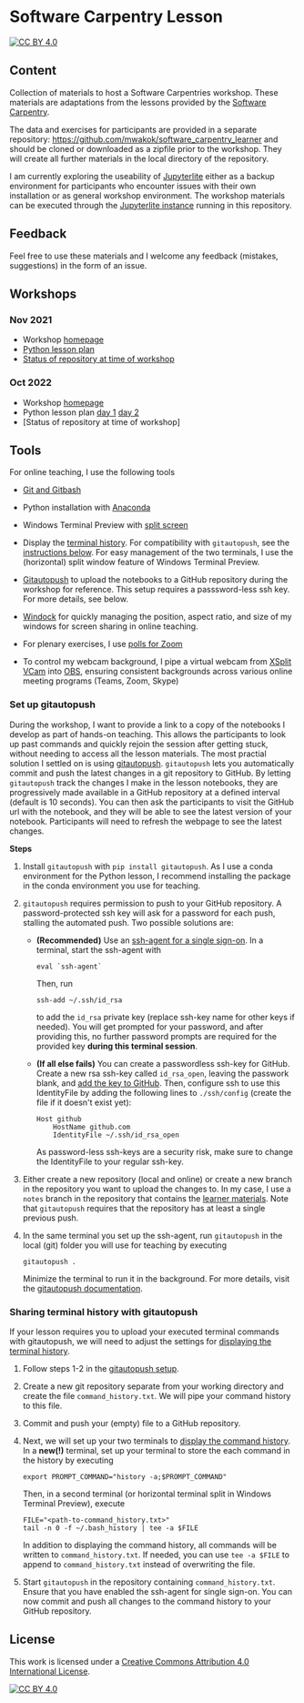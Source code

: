 # Software Carpentry Lesson

[![CC BY 4.0][cc-by-shield]][cc-by]

## Content
Collection of materials to host a Software Carpentries workshop. These materials are adaptations from the lessons provided by the [Software Carpentry](https://software-carpentry.org/lessons/).

The data and exercises for participants are provided in a separate repository: https://github.com/mwakok/software_carpentry_learner and should be cloned or downloaded as a zipfile prior to the workshop. They will create all further materials in the local directory of the repository.

I am currently exploring the useability of [Jupyterlite](https://jupyterlite.readthedocs.io/en/latest/) either as a backup environment for participants who encounter issues with their own installation or as general workshop environment. The workshop materials can be executed through the [Jupyterlite instance](https://mwakok.github.io/software_carpentries/lab/index.html) running in this repository.

## Feedback
Feel free to use these materials and I welcome any feedback (mistakes, suggestions) in the form of an issue.

## Workshops

### Nov 2021 

- Workshop [homepage](https://4turesearchdata-carpentries.github.io/2021-11-15-tudelft-online/)
- [Python lesson plan](/lesson_plans/2021_11_15_Python.md)
- [Status of repository at time of workshop](https://github.com/mwakok/software_carpentries/tree/0.0.1)

### Oct 2022

- Workshop [homepage](https://4turesearchdata-carpentries.github.io/2022-10-17-tudelft-online/)
- Python lesson plan [day 1](/lesson_plans/2022_10_17_Python1.md) [day 2](/lesson_plans/2022_10_18_Python2.md)
- [Status of repository at time of workshop]

## Tools
For online teaching, I use the following tools

- [Git and Gitbash](https://gitforwindows.org/)

- Python installation with [Anaconda](https://www.anaconda.com/products/distribution#download-section)

- Windows Terminal Preview with [split screen](https://endjin.com/blog/2020/05/5-tips-for-an-awesome-windows-terminal-experience) 

- Display the [terminal history](https://github.com/4TUResearchData-Carpentries/documentation/blob/master/command-history.md). For compatibility with `gitautopush`, see the [instructions below](#sharing-terminal-history-with-gitautopush). For easy management of the two terminals, I use the (horizontal) split window feature of Windows Terminal Preview.

- [Gitautopush](https://pypi.org/project/gitautopush/) to upload the notebooks to a GitHub repository during the workshop for reference. This setup requires a passsword-less ssh key. For more details, see below.

- [Windock](https://www.ivanyu.ca/windock) for quickly managing the position, aspect ratio, and size of my windows for screen sharing in online teaching. 

- For plenary exercises, I use [polls for Zoom](https://www.howtogeek.com/674907/how-to-create-polls-in-zoom-meetings/)

- To control my webcam background, I pipe a virtual webcam from [XSplit VCam](https://www.xsplit.com/vcam) into [OBS](https://obsproject.com/), ensuring consistent backgrounds across various online meeting programs (Teams, Zoom, Skype) 

### Set up gitautopush
During the workshop, I want to provide a link to a copy of the notebooks I develop as part of hands-on teaching. This allows the participants to look up past commands and quickly rejoin the session after getting stuck, without needing to access all the lesson materials. The most practial solution I settled on is using [gitautopush](https://pypi.org/project/gitautopush/). `gitautopush` lets you automatically commit and push the latest changes in a git repository to GitHub. By letting `gitautopush` track the changes I make in the lesson notebooks, they are progressively made available in a GitHub repository at a defined interval (default is 10 seconds). You can then ask the participants to visit the GitHub url with the notebook, and they will be able to see the latest version of your notebook. Participants will need to refresh the webpage to see the latest changes.

**Steps**
1. Install `gitautopush` with `pip install gitautopush`. As I use a conda environment for the Python lesson, I recommend installing the package in the conda environment you use for teaching.

2. `gitautopush` requires permission to push to your GitHub repository. A password-protected ssh key will ask for a password for each push, stalling the automated push. Two possible solutions are:

    - **(Recommended)** Use an [ssh-agent for a single sign-on](https://www.ssh.com/academy/ssh/agent). In a terminal, start the ssh-agent with

        ```
        eval `ssh-agent` 
        ``` 

        Then, run 
        
        ```
        ssh-add ~/.ssh/id_rsa
        ``` 

        to add the `id_rsa` private key (replace ssh-key name for other keys if needed). You will get prompted for your password, and after providing this, no further password prompts are required for the provided key **during this terminal session**.

    - **(If all else fails)** You can create a passwordless ssh-key for GitHub. Create a new rsa ssh-key called `id_rsa_open`, leaving the passwork blank, and [add the key to GitHub](https://docs.github.com/en/authentication/connecting-to-github-with-ssh/adding-a-new-ssh-key-to-your-github-account). Then, configure ssh to use this IdentityFile by adding the following lines to `./ssh/config` (create the file if it doesn't exist yet):

        ```
        Host github
            HostName github.com
            IdentityFile ~/.ssh/id_rsa_open
        ```

        As password-less ssh-keys are a security risk, make sure to change the IdentityFile to your regular ssh-key.

3. Either create a new repository (local and online) or create a new branch in the repository you want to upload the changes to. In my case, I use a `notes` branch in the repository that contains the [learner materials](https://github.com/mwakok/software_carpentry_learner). Note that `gitautopush` requires that the repository has at least a single previous push. 

4. In the same terminal you set up the ssh-agent, run `gitautopush` in the local (git) folder you will use for teaching by executing  

    ```
    gitautopush .
    ```
    Minimize the terminal to run it in the background. For more details, visit the [gitautopush documentation](https://github.com/choldgraf/gitautopush).

### Sharing terminal history with gitautopush
If your lesson requires you to upload your executed terminal commands with gitautopush, we will need to adjust the settings for [displaying the terminal history](https://github.com/4TUResearchData-Carpentries/documentation/blob/master/command-history.md). 

1. Follow steps 1-2 in the [gitautopush setup](#set-up-gitautopush).
2. Create a new git repository separate from your working directory and create the file `command_history.txt`. We will pipe your command history to this file.
3. Commit and push your (empty) file to a GitHub repository.
4. Next, we will set up your two terminals to [display the command history](https://github.com/4TUResearchData-Carpentries/documentation/blob/master/command-history.md). In a **new(!)** terminal, set up your terminal to store the each command in the history by executing

    ```{bash}
    export PROMPT_COMMAND="history -a;$PROMPT_COMMAND"
    ```

    Then, in a second terminal (or horizontal terminal split in Windows Terminal Preview), execute

    ```    
    FILE="<path-to-command_history.txt>"
    tail -n 0 -f ~/.bash_history | tee -a $FILE
    ```

    In addition to displaying the command history, all commands will be written to `command_history.txt`. If needed, you can use `tee -a $FILE` to append to `command_history.txt` instead of overwriting the file.

5. Start `gitautopush` in the repository containing `command_history.txt`. Ensure that you have enabled the ssh-agent for single sign-on. You can now commit and push all changes to the command history to your GitHub repository.

## License
This work is licensed under a
[Creative Commons Attribution 4.0 International License][cc-by].

[![CC BY 4.0][cc-by-image]][cc-by]

[cc-by]: http://creativecommons.org/licenses/by/4.0/
[cc-by-image]: https://i.creativecommons.org/l/by/4.0/88x31.png
[cc-by-shield]: https://img.shields.io/badge/License-CC%20BY%204.0-lightgrey.svg
